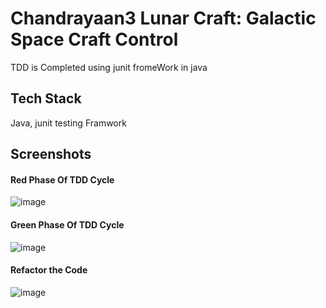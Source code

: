 
# Chandrayaan3 Lunar Craft: Galactic Space Craft Control

TDD is Completed using junit fromeWork in java



## Tech Stack
Java, junit testing Framwork


## Screenshots

#### Red Phase Of TDD Cycle
![image](https://github.com/DarshitBhuva/Chandrayaan3/assets/85541602/29f5f5da-ee17-40a7-858e-e8e7e97f0cbc)

#### Green Phase Of TDD Cycle
![image](https://github.com/DarshitBhuva/Chandrayaan3/assets/85541602/f5a49bb3-21ec-460a-b911-091e39b7bdb7)

#### Refactor the Code
![image](https://github.com/DarshitBhuva/Chandrayaan3/assets/85541602/1a575cc7-3e73-41ec-a52e-052eaffd5bad)




